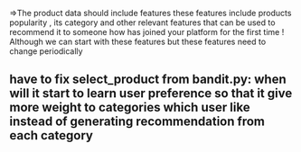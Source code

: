 

=>The product data should include features these features include products popularity , its category and other relevant features that can be used to recommend it to someone how has joined your platform for the first time ! Although we can start with these features but these features need to change periodically

## have to fix select_product from bandit.py: when will it start to learn user preference so that it give more weight to categories which user like instead of generating recommendation from each category 

